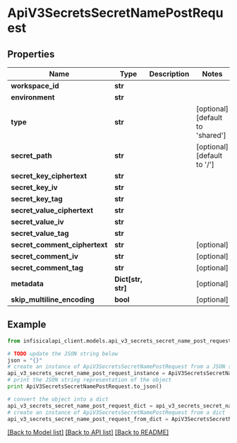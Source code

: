 # ApiV3SecretsSecretNamePostRequest


## Properties
Name | Type | Description | Notes
------------ | ------------- | ------------- | -------------
**workspace_id** | **str** |  | 
**environment** | **str** |  | 
**type** | **str** |  | [optional] [default to 'shared']
**secret_path** | **str** |  | [optional] [default to '/']
**secret_key_ciphertext** | **str** |  | 
**secret_key_iv** | **str** |  | 
**secret_key_tag** | **str** |  | 
**secret_value_ciphertext** | **str** |  | 
**secret_value_iv** | **str** |  | 
**secret_value_tag** | **str** |  | 
**secret_comment_ciphertext** | **str** |  | [optional] 
**secret_comment_iv** | **str** |  | [optional] 
**secret_comment_tag** | **str** |  | [optional] 
**metadata** | **Dict[str, str]** |  | [optional] 
**skip_multiline_encoding** | **bool** |  | [optional] 

## Example

```python
from infisicalapi_client.models.api_v3_secrets_secret_name_post_request import ApiV3SecretsSecretNamePostRequest

# TODO update the JSON string below
json = "{}"
# create an instance of ApiV3SecretsSecretNamePostRequest from a JSON string
api_v3_secrets_secret_name_post_request_instance = ApiV3SecretsSecretNamePostRequest.from_json(json)
# print the JSON string representation of the object
print ApiV3SecretsSecretNamePostRequest.to_json()

# convert the object into a dict
api_v3_secrets_secret_name_post_request_dict = api_v3_secrets_secret_name_post_request_instance.to_dict()
# create an instance of ApiV3SecretsSecretNamePostRequest from a dict
api_v3_secrets_secret_name_post_request_from_dict = ApiV3SecretsSecretNamePostRequest.from_dict(api_v3_secrets_secret_name_post_request_dict)
```
[[Back to Model list]](../README.md#documentation-for-models) [[Back to API list]](../README.md#documentation-for-api-endpoints) [[Back to README]](../README.md)


